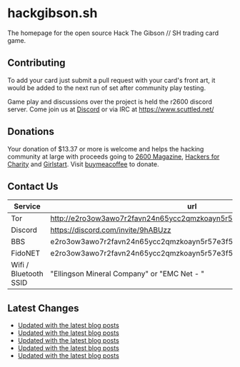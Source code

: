 # hackgibson.sh
The homepage for the open source Hack The Gibson // SH trading card game.


## Contributing

To add your card just submit a pull request with your card's front art, it would be added to the next run of set after community play testing.

Game play and discussions over the project is held the r2600 discord server. Come join us at [Discord](https://discord.com/invite/9hABUzz) or via IRC at https://www.scuttled.net/


## Donations

Your donation of $13.37 or more is welcome and helps the hacking community at large with proceeds going to [2600 Magazine](https://2600.com/), [Hackers for Charity](https://hackersforcharity.org) and [Girlstart](https://girlstart.org).  Visit [buymeacoffee](https://www.buymeacoffee.com/hackgibson.sh) to donate.


## Contact Us

Service | url
-|-
Tor | http://e2ro3ow3awo7r2favn24n65ycc2qmzkoayn5r57e3f56nvjwdcgg32ad.onion
Discord | https://discord.com/invite/9hABUzz
BBS | e2ro3ow3awo7r2favn24n65ycc2qmzkoayn5r57e3f56nvjwdcgg32ad.onion:23
FidoNET | e2ro3ow3awo7r2favn24n65ycc2qmzkoayn5r57e3f56nvjwdcgg32ad.onion:24554
Wifi / Bluetooth SSID | "Ellingson Mineral Company" or "EMC Net - <fidonet address>"

## Latest Changes
<!-- BLOG-POST-LIST:START -->
- [Updated with the latest blog posts](https://github.com/DFW2600/hackgibson.sh/commit/6bfbecd62b77cef052382fcf7555d47ab9f31e4e)
- [Updated with the latest blog posts](https://github.com/DFW2600/hackgibson.sh/commit/3c1cb7a7542bcdfb56a4ee8f67d2c62625e938cd)
- [Updated with the latest blog posts](https://github.com/DFW2600/hackgibson.sh/commit/27345c3600bfbf0e4f4499cd91aedfc795d4abd1)
- [Updated with the latest blog posts](https://github.com/DFW2600/hackgibson.sh/commit/992593b7b03576ecebbe22d92d11ef7b3e9a7abb)
- [Updated with the latest blog posts](https://github.com/DFW2600/hackgibson.sh/commit/e97565127ea4b3196a2de3f0b6e39da22d2c1a97)
<!-- BLOG-POST-LIST:END -->
